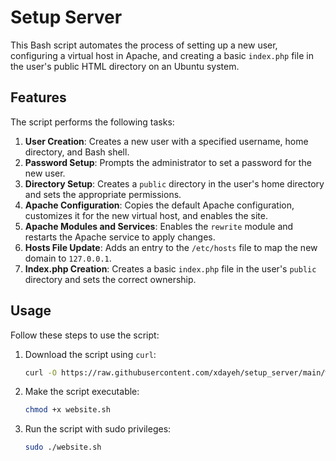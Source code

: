# Setup Server

This Bash script automates the process of setting up a new user, configuring a virtual host in Apache, and creating a basic `index.php` file in the user's public HTML directory on an Ubuntu system. 

## Features

The script performs the following tasks:

1. **User Creation**: Creates a new user with a specified username, home directory, and Bash shell.
2. **Password Setup**: Prompts the administrator to set a password for the new user.
3. **Directory Setup**: Creates a `public` directory in the user's home directory and sets the appropriate permissions.
4. **Apache Configuration**: Copies the default Apache configuration, customizes it for the new virtual host, and enables the site.
5. **Apache Modules and Services**: Enables the `rewrite` module and restarts the Apache service to apply changes.
6. **Hosts File Update**: Adds an entry to the `/etc/hosts` file to map the new domain to `127.0.0.1`.
7. **Index.php Creation**: Creates a basic `index.php` file in the user's `public` directory and sets the correct ownership.

## Usage

Follow these steps to use the script:

1. Download the script using `curl`:
   ```bash
   curl -O https://raw.githubusercontent.com/xdayeh/setup_server/main/website.sh
2. Make the script executable:
   ```bash
   chmod +x website.sh
3. Run the script with sudo privileges:
   ```bash
   sudo ./website.sh
